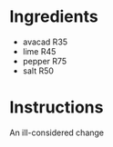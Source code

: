 # Ingredients
- avacad R35
- lime R45
- pepper R75
- salt R50
# Instructions
An ill-considered change
